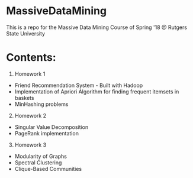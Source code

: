 # MassiveDataMining
This is a repo for the Massive Data Mining Course of Spring '18 @ Rutgers State University

# Contents: 

1. Homework 1
  - Friend Recommendation System - Built with Hadoop
  - Implementation of Apriori Algorithm for finding frequent itemsets in baskets
  - MinHashing problems
  
 2. Homework 2
  - Singular Value Decomposition
  - PageRank implementation

3. Homework 3
  - Modularity of Graphs
  - Spectral Clustering
  - Clique-Based Communities
